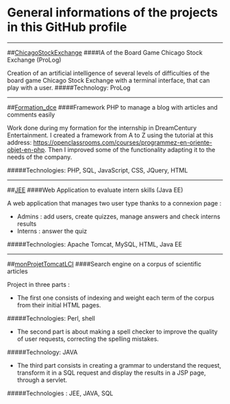 # General informations of the projects in this GitHub profile



------------
##[ChicagoStockExchange](https://github.com/ArtusVuatrin/ChicagoStockExchange "Go to project repository")
####IA of the Board Game Chicago Stock Exchange (ProLog)

Creation of an artificial intelligence of several levels of difficulties of the board game Chicago Stock Exchange with a terminal interface, that can play with a user.
#####Technology: ProLog



------------
##[Formation_dce](https://github.com/ArtusVuatrin/formation_dce "Go to project repository")
####Framework PHP to manage a blog with articles and comments easily

Work done during my formation for the internship in DreamCentury Entertainment. I created a framework from A to Z 
using the tutorial at this address: https://openclassrooms.com/courses/programmez-en-oriente-objet-en-php. Then I 
improved some of the functionality adapting it to the needs of the company.

#####Technologies: PHP, SQL, JavaScript, CSS, JQuery, HTML



------------

##[JEE](https://github.com/ArtusVuatrin/JEE "Go to project repository")
####Web Application to evaluate intern skills (Java EE)

A web application that manages two user type thanks to a connexion page :
- Admins : add users, create quizzes, manage answers and check interns results
- Interns : answer the quiz

#####Technologies: Apache Tomcat, MySQL, HTML, Java EE




---------------

##[monProjetTomcatLCI](https://github.com/ArtusVuatrin/monProjetTomcatLCI "Go to project repository")
####Search engine on a corpus of scientific articles

Project in three parts :
- The first one consists of indexing and weight each term of the corpus from their initial HTML pages.

#####Technologies: Perl, shell
- The second part is about making a spell checker to improve the quality of user requests, correcting the spelling mistakes.

#####Technology: JAVA
- The third part consists in creating a grammar to understand the request, transform it in a SQL request and display the results in a JSP page, through a servlet.

#####Technologies : JEE, JAVA, SQL
